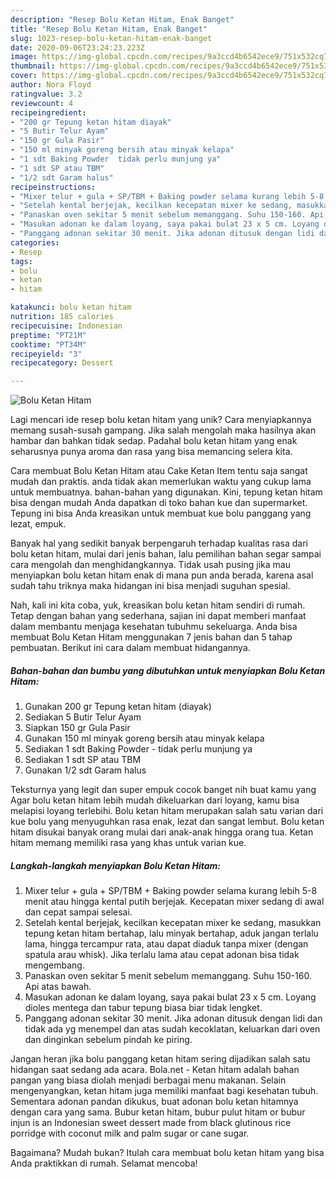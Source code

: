 ```yaml
---
description: "Resep Bolu Ketan Hitam, Enak Banget"
title: "Resep Bolu Ketan Hitam, Enak Banget"
slug: 1023-resep-bolu-ketan-hitam-enak-banget
date: 2020-09-06T23:24:23.223Z
image: https://img-global.cpcdn.com/recipes/9a3ccd4b6542ece9/751x532cq70/bolu-ketan-hitam-foto-resep-utama.jpg
thumbnail: https://img-global.cpcdn.com/recipes/9a3ccd4b6542ece9/751x532cq70/bolu-ketan-hitam-foto-resep-utama.jpg
cover: https://img-global.cpcdn.com/recipes/9a3ccd4b6542ece9/751x532cq70/bolu-ketan-hitam-foto-resep-utama.jpg
author: Nora Floyd
ratingvalue: 3.2
reviewcount: 4
recipeingredient:
- "200 gr Tepung ketan hitam diayak"
- "5 Butir Telur Ayam"
- "150 gr Gula Pasir"
- "150 ml minyak goreng bersih atau minyak kelapa"
- "1 sdt Baking Powder  tidak perlu munjung ya"
- "1 sdt SP atau TBM"
- "1/2 sdt Garam halus"
recipeinstructions:
- "Mixer telur + gula + SP/TBM + Baking powder selama kurang lebih 5-8 menit atau hingga kental putih berjejak. Kecepatan mixer sedang di awal dan cepat sampai selesai."
- "Setelah kental berjejak, kecilkan kecepatan mixer ke sedang, masukkan tepung ketan hitam bertahap, lalu minyak bertahap, aduk jangan terlalu lama, hingga tercampur rata, atau dapat diaduk tanpa mixer (dengan spatula arau whisk). Jika terlalu lama atau cepat adonan bisa tidak mengembang."
- "Panaskan oven sekitar 5 menit sebelum memanggang. Suhu 150-160. Api atas bawah."
- "Masukan adonan ke dalam loyang, saya pakai bulat 23 x 5 cm. Loyang dioles mentega dan tabur tepung biasa biar tidak lengket."
- "Panggang adonan sekitar 30 menit. Jika adonan ditusuk dengan lidi dan tidak ada yg menempel dan atas sudah kecoklatan, keluarkan dari oven dan dinginkan sebelum pindah ke piring."
categories:
- Resep
tags:
- bolu
- ketan
- hitam

katakunci: bolu ketan hitam 
nutrition: 185 calories
recipecuisine: Indonesian
preptime: "PT21M"
cooktime: "PT34M"
recipeyield: "3"
recipecategory: Dessert

---
```



![Bolu Ketan Hitam](https://img-global.cpcdn.com/recipes/9a3ccd4b6542ece9/751x532cq70/bolu-ketan-hitam-foto-resep-utama.jpg)

Lagi mencari ide resep bolu ketan hitam yang unik? Cara menyiapkannya memang susah-susah gampang. Jika salah mengolah maka hasilnya akan hambar dan bahkan tidak sedap. Padahal bolu ketan hitam yang enak seharusnya punya aroma dan rasa yang bisa memancing selera kita.

Cara membuat Bolu Ketan Hitam atau Cake Ketan Item tentu saja sangat mudah dan praktis. anda tidak akan memerlukan waktu yang cukup lama untuk membuatnya. bahan-bahan yang digunakan. Kini, tepung ketan hitam bisa dengan mudah Anda dapatkan di toko bahan kue dan supermarket. Tepung ini bisa Anda kreasikan untuk membuat kue bolu panggang yang lezat, empuk.

Banyak hal yang sedikit banyak berpengaruh terhadap kualitas rasa dari bolu ketan hitam, mulai dari jenis bahan, lalu pemilihan bahan segar sampai cara mengolah dan menghidangkannya. Tidak usah pusing jika mau menyiapkan bolu ketan hitam enak di mana pun anda berada, karena asal sudah tahu triknya maka hidangan ini bisa menjadi suguhan spesial.


Nah, kali ini kita coba, yuk, kreasikan bolu ketan hitam sendiri di rumah. Tetap dengan bahan yang sederhana, sajian ini dapat memberi manfaat dalam membantu menjaga kesehatan tubuhmu sekeluarga. Anda bisa membuat Bolu Ketan Hitam menggunakan 7 jenis bahan dan 5 tahap pembuatan. Berikut ini cara dalam membuat hidangannya.

<!--inarticleads1-->

##### Bahan-bahan dan bumbu yang dibutuhkan untuk menyiapkan Bolu Ketan Hitam:

1. Gunakan 200 gr Tepung ketan hitam (diayak)
1. Sediakan 5 Butir Telur Ayam
1. Siapkan 150 gr Gula Pasir
1. Gunakan 150 ml minyak goreng bersih atau minyak kelapa
1. Sediakan 1 sdt Baking Powder - tidak perlu munjung ya
1. Sediakan 1 sdt SP atau TBM
1. Gunakan 1/2 sdt Garam halus


Teksturnya yang legit dan super empuk cocok banget nih buat kamu yang Agar bolu ketan hitam lebih mudah dikeluarkan dari loyang, kamu bisa melapisi loyang terlebihi. Bolu ketan hitam merupakan salah satu varian dari kue bolu yang menyuguhkan rasa enak, lezat dan sangat lembut. Bolu ketan hitam disukai banyak orang mulai dari anak-anak hingga orang tua. Ketan hitam memang memiliki rasa yang khas untuk varian kue. 

<!--inarticleads2-->

##### Langkah-langkah menyiapkan Bolu Ketan Hitam:

1. Mixer telur + gula + SP/TBM + Baking powder selama kurang lebih 5-8 menit atau hingga kental putih berjejak. Kecepatan mixer sedang di awal dan cepat sampai selesai.
1. Setelah kental berjejak, kecilkan kecepatan mixer ke sedang, masukkan tepung ketan hitam bertahap, lalu minyak bertahap, aduk jangan terlalu lama, hingga tercampur rata, atau dapat diaduk tanpa mixer (dengan spatula arau whisk). Jika terlalu lama atau cepat adonan bisa tidak mengembang.
1. Panaskan oven sekitar 5 menit sebelum memanggang. Suhu 150-160. Api atas bawah.
1. Masukan adonan ke dalam loyang, saya pakai bulat 23 x 5 cm. Loyang dioles mentega dan tabur tepung biasa biar tidak lengket.
1. Panggang adonan sekitar 30 menit. Jika adonan ditusuk dengan lidi dan tidak ada yg menempel dan atas sudah kecoklatan, keluarkan dari oven dan dinginkan sebelum pindah ke piring.


Jangan heran jika bolu panggang ketan hitam sering dijadikan salah satu hidangan saat sedang ada acara. Bola.net - Ketan hitam adalah bahan pangan yang biasa diolah menjadi berbagai menu makanan. Selain mengenyangkan, ketan hitam juga memiliki manfaat bagi kesehatan tubuh. Sementara adonan pandan dikukus, buat adonan bolu ketan hitamnya dengan cara yang sama. Bubur ketan hitam, bubur pulut hitam or bubur injun is an Indonesian sweet dessert made from black glutinous rice porridge with coconut milk and palm sugar or cane sugar. 

Bagaimana? Mudah bukan? Itulah cara membuat bolu ketan hitam yang bisa Anda praktikkan di rumah. Selamat mencoba!
